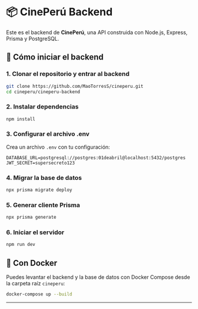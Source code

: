 # 📦 CinePerú Backend

Este es el backend de **CinePerú**, una API construida con Node.js, Express, Prisma y PostgreSQL.

## 🚀 Cómo iniciar el backend

### 1. Clonar el repositorio y entrar al backend
```bash
git clone https://github.com/MaoTorresS/cineperu.git
cd cineperu/cineperu-backend
```

### 2. Instalar dependencias
```bash
npm install
```

### 3. Configurar el archivo .env
Crea un archivo `.env` con tu configuración:

```env
DATABASE_URL=postgresql://postgres:01deabril@localhost:5432/postgres
JWT_SECRET=supersecreto123
```

### 4. Migrar la base de datos
```bash
npx prisma migrate deploy
```

### 5. Generar cliente Prisma
```bash
npx prisma generate
```

### 6. Iniciar el servidor
```bash
npm run dev
```

## 🐳 Con Docker
Puedes levantar el backend y la base de datos con Docker Compose desde la carpeta raíz `cineperu`:
```bash
docker-compose up --build
```

---